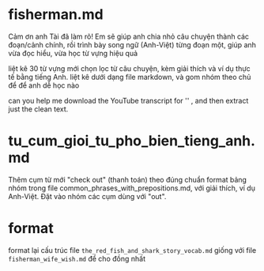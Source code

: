 # fisherman.md
Cảm ơn anh Tài đã làm rõ! Em sẽ giúp anh chia nhỏ câu chuyện thành các đoạn/cảnh chính, rồi trình bày song ngữ (Anh-Việt) từng đoạn một, giúp anh vừa đọc hiểu, vừa học từ vựng hiệu quả

liệt kê 30 từ vựng mới chọn lọc từ câu chuyện, kèm giải thích và ví dụ thực tế bằng tiếng Anh. liệt kê dưới dạng file markdown, và gom nhóm theo chủ để để anh dễ học nào


can you help me download the YouTube transcript for '' , and then extract just the clean text. 

# tu_cum_gioi_tu_pho_bien_tieng_anh.md
Thêm cụm từ mới "check out" (thanh toán) theo đúng chuẩn format bảng nhóm trong file common_phrases_with_prepositions.md, với giải thích, ví dụ Anh-Việt. Đặt vào nhóm các cụm dùng với "out".

# format 
format lại cấu trúc  file `the_red_fish_and_shark_story_vocab.md` giống với file `fisherman_wife_wish.md` để cho đồng nhất